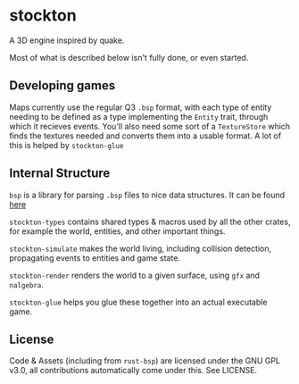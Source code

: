 # stockton

A 3D engine inspired by quake.

Most of what is described below isn't fully done, or even started.

## Developing games

Maps currently use the regular Q3 `.bsp` format, with each type of entity needing to be defined as a type implementing the `Entity` trait, through which it recieves events. You'll also need some sort of a `TextureStore` which finds the textures needed and converts them into a usable format. A lot of this is helped by `stockton-glue`

## Internal Structure

`bsp` is a library for parsing `.bsp` files to nice data structures. It can be found [here](https://github.com/tcmal/rust-bsp)

`stockton-types` contains shared types & macros used by all the other crates, for example the world, entities, and other important things.

`stockton-simulate` makes the world living, including collision detection, propagating events to entities and game state.

`stockton-render` renders the world to a given surface, using `gfx` and `nalgebra`.

`stockton-glue` helps you glue these together into an actual executable game.

## License

Code & Assets (including from `rust-bsp`) are licensed under the GNU GPL v3.0, all contributions automatically come under this. See LICENSE.